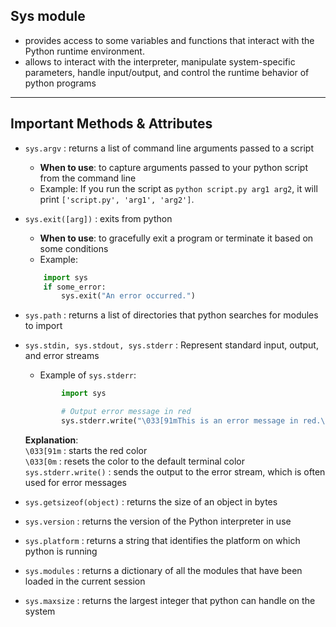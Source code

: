 ## **Sys module**

- provides access to some variables and functions that interact with the Python runtime environment.
- allows to interact with the interpreter, manipulate system-specific parameters, handle input/output, and control the runtime behavior of python programs

----

## **Important Methods & Attributes**

- ` sys.argv ` : returns a list of command line arguments passed to a script
    - **When to use**: to capture arguments passed to your python script from the command line
    - Example:
    If you run the script as `python script.py arg1 arg2`, it will print `['script.py', 'arg1', 'arg2']`.


- `sys.exit([arg])` : exits from python
    - **When to use**: to gracefully exit a program or terminate it based on some conditions
    - Example: 
    ``` python
        import sys
        if some_error:
            sys.exit("An error occurred.")

    ```

- ` sys.path ` : returns a list of directories that python searches for modules to import


- ` sys.stdin, sys.stdout, sys.stderr ` : Represent standard input, output, and error streams



    - Example of `sys.stderr`: 
    ``` python
            import sys

            # Output error message in red
            sys.stderr.write("\033[91mThis is an error message in red.\033[0m\n")     
    ```
    **Explanation**: <br>
    ` \033[91m ` : starts the red color <br>
    ` \033[0m ` : resets the color to the default terminal color <br>
    ` sys.stderr.write() ` : sends the output to the error stream, which is often used for error messages


- ` sys.getsizeof(object) ` : returns the size of an object in bytes


- ` sys.version ` : returns the version of the Python interpreter in use


- ` sys.platform ` : returns a string that identifies the platform on which python is running


- ` sys.modules ` : returns a dictionary of all the modules that have been loaded in the current session


- ` sys.maxsize ` : returns the largest integer that python can handle on the system


